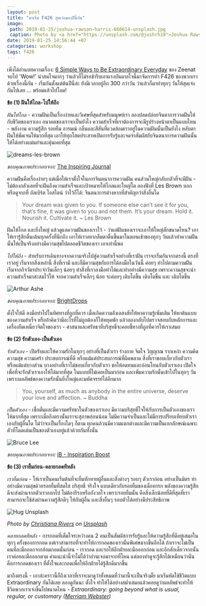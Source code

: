 ```yaml
---
layout: post
title: "มาเริ่ม F426 สุดเจ๋งของปีนี้กัน"
image:
 path: 2019-01-25/joshua-rawson-harris-668614-unsplash.jpg
 caption: Photo by <a href="https://unsplash.com/@joshrh19">Joshua Rawson-Harris</a> on <a href="https://unsplash.com/">Unsplash</a>
date: 2019-01-25 14:56:44 +07
categories: workshop
tags: f426
---
```

เพิ่งได้อ่านบทความเรื่อง: [6 Simple Ways to Be Extraordinary Everyday](https://positiveprovocations.com/2019/01/23/6-simple-ways-to-be-extraordinary-everyday/?utm_source=feedburner&utm_medium=email&utm_campaign=Feed%3A+PositiveProvocations+%28Positive+Provocations%29) ของ Zeenat จบไป 'Wow!' น่าสนใจมากๆ ว่าแล้วก็ไม่รอช้ารีบเอาแรงบันดาลใจนี้มาจัดการทำ F426 ของพวกเราด้วยเรื่องนี้กัน - เริ่มกันตั้งแต่ต้นปีนี่ล่ะ ยังมีเวลาอยู่อีก 300 กว่าวัน ว่าแล้วก็มาทำทุกๆ วันให้สุดเจ๋งกันไปเลย ... พร้อมแล้วไปโลด!

**ข้อ (1) ฝันให้ไกล-ไปให้ถึง**

*ฝันให้ไกล* - ความฝันเป็นเรื่องง่ายและวิเศษที่สุดสำหรับมนุษย์เรา ลองปลดปล่อยจินตาการวาดฝันให้กับชีวิตของเราเอง อนาคตของเราจะเป็นยังไง ความสำเร็จที่เราต้องการจะมีรูปร่างหน้าตาเป็นแบบไหน - พลังงาน ความรู้สึก รอยยิ้ม อารมณ์ กลิ่นและสีสันที่แวดล้อมเราอยู่ในความฝันนั้นเป็นยังไง หลับตาฝันให้ชัดเจนให้มากที่สุด เอาให้ทุกโสตประสาทเปิดการรับรู้และจดจำสัมผัสกับจินตนาการความฝันนั้นให้ได้อย่างแม่นยำและคุ้นเคยที่สุด

![dreams-les-brown](https://res.cloudinary.com/sdees-reallife/image/upload/c_scale,w_600/v1548411486/dream-les-brown.jpg)

*ขอบคุณภาพประกอบจาก:* [The Inspiring Journal](https://www.theinspiringjournal.com/10-highly-inspirational-les-brown-quotes-to-live-your-dreams/)

ความฝันคือเรื่องง่ายๆ แต่เมื่อให้เราตั้งใจในการจินตนาการความฝัน คนส่วนใหญ่กลับกลัวที่จะมีฝัน - ไม่ต้องกลัวเลยที่จะฝันถึงความสำเร็จและเป้าหมายให้ไกลและใหญ่โต ลองฟังที่ Les Brown บอก หรือดูจากที่ อัลเบิร์ต ไอสไตน์ ว่าไว้ก็ได้: จินตนาการต่างหากที่สำคัญกว่าสิ่งอื่นใด

> Your dream was given to you. If someone else can’t see it for you, that’s fine, it was given to you and not them. It’s your dream. Hold it. Nourish it. Cultivate it. ~ Les Brown

ฝันให้ไกล และยิ่งใหญ่ แล้วดูแลความฝันของเราไว้ - ว่าแต่ฝันของเราจะเอาให้ใหญ่สักขนาดไหน? เอาให้เรารู้สึกตื่นเต้นทุกครั้งที่นึกถึง เอาให้เราอยากลืมตาตื่นขึ้นมาในตอนเช้าของทุกๆ วันแล้วทำความฝันนั้นให้เป็นจริงอย่างมีความสุขไปตลอดชีวิตของเรา เอาเท่านี้พอ

*ไปให้ถึง* - สำหรับการเดินทางจากความจริงไปสู่ความสำเร็จอย่างที่เราฝัน เราจะเริ่มกันจากตรงนี้ ตรงที่เราอยู่ เริ่มจากสิ่งเหล่านี้ สิ่งที่เรามี และก็มีความสุขกับการได้ลงมือในวันนี้ ค่อยๆ ทำไปตามความฝัน เริ่มจากกิจวัตรประจำวันเล็กๆ น้อยๆ ทำสิ่งที่เราลงมือทำได้และทำอย่างมีความสุข เพราะความสุขจะนำความสำเร็จมาสะสมไว้ให้ จากความสำเร็จเล็กๆ น้อย จะค่อยๆ เติบโตขึ้น เติบโตขึ้น และ เติบโตขึ้น

![Arthur Ashe](https://res.cloudinary.com/sdees-reallife/image/upload/c_scale,w_600/v1548413112/arthur-ashe.jpg)

*ขอบคุณภาพประกอบจาก:* [BrightDrops](https://brightdrops.com/best-motivational-quotes)

ตั้งใจให้ดี ลงมือทำไปในทิศทางที่ถูกที่ควร เมื่อเกิดความลังเลสงสัยให้หาความรู้เพิ่มเติม ให้หาต้นแบบของความสำเร็จ หรือถ้าคิดว่ามีอะไรที่ไม่ถูกต้องก็ให้หยุดพัก แล้วลองกลับไปตรวจสอบกับหลักการและเครื่องยืดเหนี่ยวจิตใจของเรา - ศาสนาและศรัทธาที่บริสุทธิ์จะคอยชี้ทางที่ถูกที่ควรให้เราเสมอ

**ข้อ (2) รักตัวเอง-เป็นตัวเอง**

*รักตัวเอง* - เปิดรับและให้ความรักในทุกๆ อย่างที่เป็นตัวเรา ร่างกาย จิตใจ วิญญาณ รากเหง้า ความคิด ความสุข ความเศร้า ประสบการณ์ที่ดี หรือแม้แต่ประสบการณ์ที่ผิดพลาด สิ่งที่เราชอบเกี่ยวกับตัวเรา หรือแม้แต่บางส่วน บางอย่างที่เราไม่ชอบเกี่ยวกับตัวเรา ขอให้อดทนและอ่อนโยนกับตัวเราเอง เปิดใจเพื่อที่จะรักตัวเราเองให้ได้มากที่สุด ในแบบที่ไม่เคยเป็นมาก่อน และเพิ่มความรักนั้นเข้าไปในทุกๆ วัน เพราะผลลัพธ์ของความรักนั้นยิ่งใหญ่และมหัศจรรย์ได้อีกมาก

> You, yourself, as much as anybody in the entire universe, deserve your love and affection. ~ Buddha

*เป็นตัวเอง* - เชื่อมั่นและมีความศรัทธาในตัวของเราเอง มีความบริสุทธิ์ใจให้กับการเป็นตัวเองของเราให้มากที่สุด เพราะเมื่อถึงตรงนั้นเราจะสุภาพอ่อนน้อม ไม่มีความจำเป็นและไม่มีการเปรียบเทียบตัวเราเองกับผู้อื่นใด ไม่ว่าจะเป็นเรื่องใดๆ ก็ตาม ทุกคนล้วนมีความแตกต่างและมีความเป็นเอกลักษณ์เฉพาะตัวที่โดดเด่นเป็นของตัวเองอยู่แล้วด้วยกันทั้งนั้น

![Bruce Lee](https://res.cloudinary.com/sdees-reallife/image/upload/c_scale,w_600/v1548430034/bruce-lee.jpg)

*ขอบคุณภาพประกอบจาก:* [iB - Inspiration Boost](https://www.inspirationboost.com/tag/motivational-quotes-2/page/3)

**ข้อ (3) เรายิ้มก่อน-คลายกอดทีหลัง**

*เรายิ้มก่อน* - ให้เราเป็นคนเริ่มต้นที่จะยิ้มทักทายผู้อื่นและสิ่งต่างๆ รอบๆ ตัวเราก่อน อย่างเป็นมิตร ทำอย่างมีความสุขด้วยรอยยิ้มที่สดใส บริสุทธิ์ จริงใจ แบบเดียวกับรอยยิ้มของเด็กทารก พลังของความรู้สึกดีจะส่งผ่านจากตัวเราออกไป ไม่ต้องรีรอหรือกังวลใจ เพราะรอยยิ้มนั้น คือสิ่งเล็กน้อยที่ดีที่สุดที่เราสามารถจะใช้ส่งผ่านความรู้สึกดีๆ ให้กับผู้อื่น และสิ่งอื่นๆ รอบตัวได้อย่างมีประสิทธิภาพ

![Hug Unsplash](https://res.cloudinary.com/sdees-reallife/image/upload/c_scale,w_800/v1548416413/christiana-rivers-217056-unsplash.jpg)

*Photo by [Christiana Rivers](https://unsplash.com/@christiana) on [Unsplash](https://unsplash.com/)*

*คลายกอดทีหลัง* - การกอดที่เต็มใจระหว่างคน 2 คนเป็นสัมผัสการรับรู้และให้ความรู้สึกที่ดีอยู่เสมอในทุกๆ ครั้งของการกอด แต่เราสามารถที่จะทำให้การกอดของเรานั้นพิเศษมากขึ้นอีกได้ ถ้าเราจะไม่เป็นคนที่ละมือออกจากอ้อมกอดนั้นก่อน - เรากอด และรอให้อีกฝ่ายละมือออกก่อน และอีกสักเดี๋ยวจากนั้นเราค่อยละมือออกตาม คำแนะนำนี้จำไม่ได้ว่าอ่านเจอมาจากที่ไหน แต่ลองทำดูจะรู้สึกได้เหมือนว่านั่นคือการกอดของเรา ที่ตั้งใจและกอดเพื่อให้อีกฝ่ายได้รู้สึกดีมากขึ้น

มาถึงตรงนี้ - เอาล่ะคราวนี้ก็ถึงเวลาที่เราจะมาดูว่าทั้งหมดที่ว่ามานี้จะเป็นจริงมั๊ย มาเริ่มหัดใช้ชีวิตแบบ Extraordinary กันได้เลย ลองดูกันนะ ตั้งใจ ทำให้ได้อย่างสม่ำเสมอแล้วคอยดูว่าผลลัพธ์จะทำให้ชีวิตพวกเราเจ๋งขึ้นไปขนาดไหน - *Extraordinary: going beyond what is usual, regular, or customary ([Merriam Webster](https://www.merriam-webster.com/dictionary/extraordinary))*
